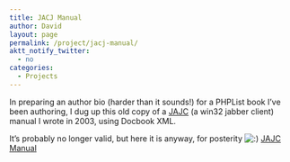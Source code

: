 ```yaml
---
title: JACJ Manual
author: David
layout: page
permalink: /project/jacj-manual/
aktt_notify_twitter:
  - no
categories:
  - Projects
---
```

In preparing an author bio (harder than it sounds!) for a PHPList book I&#8217;ve been authoring, I dug up this old copy of a <a title="JAJC Manual" href="http://jajc.jrudevels.org/" target="_blank">JAJC</a> (a win32 jabber client) manual I wrote in 2003, using Docbook XML.

It&#8217;s probably no longer valid, but here it is anyway, for posterity <img src="https://www.funkypenguin.co.nz/wp-includes/images/smilies/icon_smile.gif" alt=":)" class="wp-smiley" /> [JAJC Manual][1]

 [1]: http://www.funkypenguin.co.nz/wp-content/uploads/2011/06/jajc.pdf
